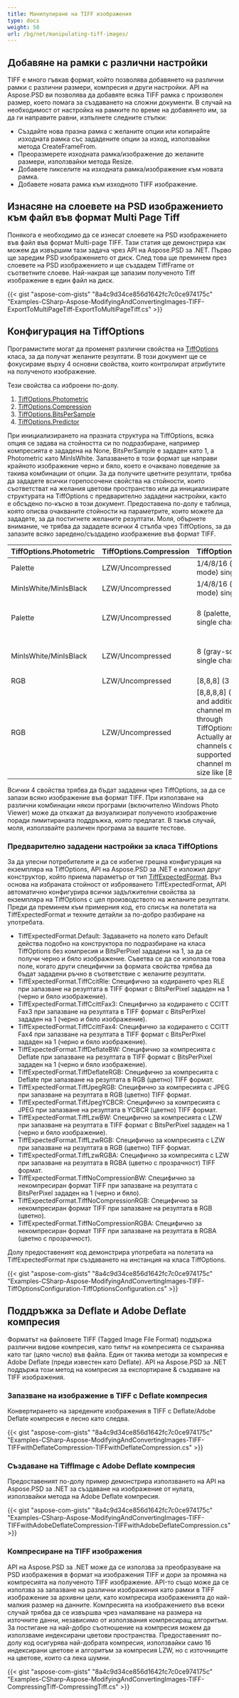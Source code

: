 ```yaml
---
title: Манипулиране на TIFF изображения
type: docs
weight: 50
url: /bg/net/manipulating-tiff-images/
---
```


## **Добавяне на рамки с различни настройки**
TIFF е много гъвкав формат, който позволява добавянето на различни рамки с различни размери, компресия и други настройки. API на Aspose.PSD ви позволява да добавяте всяка TIFF рамка с произволен размер, което помага за създаването на сложни документи. В случай на необходимост от настройка на рамките по време на добавянето им, за да ги направите равни, изпълнете следните стъпки:

- Създайте нова празна рамка с желаните опции или копирайте изходната рамка със зададените опции за изход, използвайки метода CreateFrameFrom.
- Преоразмерете изходната рамка/изображение до желаните размери, използвайки метода Resize.
- Добавете пикселите на изходната рамка/изображение към новата рамка.
- Добавете новата рамка към изходното TIFF изображение.

## **Изнасяне на слоевете на PSD изображението към файл във формат Multi Page Tiff**
Понякога е необходимо да се изнесат слоевете на PSD изображението във файл във формат Multi-page TIFF. Тази статия ще демонстрира как можем да извършим тази задача чрез API на Aspose.PSD за .NET. Първо ще заредим PSD изображението от диск. След това ще преминем през слоевете на PSD изображението и ще създадем TiffFrame от съответните слоеве. Най-накрая ще запазим полученото Tiff изображение в един файл на диск.

{{< gist "aspose-com-gists" "8a4c9d34ce856d1642fc7c0ce974175c" "Examples-CSharp-Aspose-ModifyingAndConvertingImages-TIFF-ExportToMultiPageTiff-ExportToMultiPageTiff.cs" >}}

## **Конфигурация на TiffOptions**
Програмистите могат да променят различни свойства на [TiffOptions](https://reference.aspose.com/psd/net/aspose.psd.imageoptions/tiffoptions) класа, за да получат желаните резултати. В този документ ще се фокусираме върху 4 основни свойства, които контролират атрибутите на полученото изображение.

Тези свойства са изброени по-долу.

1. [TiffOptions.Photometric](https://reference.aspose.com/psd/net/aspose.psd.imageoptions/tiffoptions/properties/photometric)
2. [TiffOptions.Compression](https://reference.aspose.com/psd/net/aspose.psd.imageoptions/tiffoptions/properties/compression)
3. [TiffOptions.BitsPerSample](https://reference.aspose.com/psd/net/aspose.psd.imageoptions/tiffoptions/properties/bitspersample)
4. [TiffOptions.Predictor](https://reference.aspose.com/psd/net/aspose.psd.imageoptions/tiffoptions/properties/predictor)

При инициализирането на празната структура на TiffOptions, всяка опция се задава на стойността си по подразбиране, например компресията е зададена на None, BitsPerSample е зададен като 1, а Photometric като MinIsWhite. Запазването в този формат ще направи крайното изображение черно и бяло, което е очаквано поведение за такива комбинации от опции. За да получите цветните резултати, трябва да зададете всички горепосочени свойства на стойности, които съответстват на желания цветови пространство или да инициализирате структурата на TiffOptions с предварително зададени настройки, както е обсъдено по-късно в този документ. Предоставена по-долу е таблица, която описва очакваните стойности на параметрите, които можете да зададете, за да постигнете желаните резултати. Моля, обърнете внимание, че трябва да зададете всички 4 стълба чрез TiffOptions, за да запазите всяко заредено/създадено изображение във формат TIFF.

|**TiffOptions.Photometric**|**TiffOptions.Compression**|**TiffOptions.BitsPerSample**|**TiffOptions.Predictor**|
| :- | :- | :- | :- |
|Palette|LZW/Uncompressed|1/4/8/16 (palette, color mode) single channel only|None|
|MinIsWhite/MinIsBlack|LZW/Uncompressed|1/4/8/16 (gray-scale mode) single channel only|None|
|Palette|LZW/Uncompressed|8 (palette, color mode) single channel only|Horizontal (more compression achieved for LZW same patterns)|
|MinIsWhite/MinIsBlack|LZW/Uncompressed|8 (gray-scale mode) single channel only|Horizontal (more compression achieved for LZW same patterns)|
|RGB|LZW/Uncompressed|[8,8,8] (3 RGB channels)|None/Horizontal|
|RGB|LZW/Uncompressed|[8,8,8,8] (3 RGB channels and additional alpha channel may be set through TiffOptions.AlphaStorage) Actually any additional channels count is supported but each channel must have 8 bit size like [8,8,8,8,8,8]|None/Horizontal|

Всички 4 свойства трябва да бъдат зададени чрез TiffOptions, за да се запази всяко изображение във формат TIFF. При използване на различни комбинации някои програми (включително Windows Photo Viewer) може да откажат да визуализират полученото изображение поради лимитираната поддръжка, която предлагат. В такъв случай, моля, използвайте различен програма за вашите тестове.

### **Предварително зададени настройки за класа TiffOptions**
За да улесни потребителите и да се избегне грешна конфигурация на екземпляра на TiffOptions, API на Aspose.PSD за .NET е изложил друг конструктор, който приема параметър от тип [TiffExpectedFormat](https://reference.aspose.com/psd/net/aspose.psd.fileformats.tiff.enums/tiffexpectedformat). Въз основа на избраната стойност от изброяването TiffExpectedFormat, API автоматично конфигурира всички задължителни свойства за екземпляра на TiffOptions с цел производството на желаните резултати. Преди да преминем към примерния код, ето списък на полетата на TiffExpectedFormat и техните детайли за по-добро разбиране на употребата.

- TiffExpectedFormat.Default: Задаването на полето като Default действа подобно на конструктора по подразбиране на класа TiffOptions без компресия и BitsPerPixel зададени на 1, за да се получи черно и бяло изображение. Съветва се да се използва това поле, когато други специфични за формата свойства трябва да бъдат зададени ръчно в съответствие с желаните резултати.
- TiffExpectedFormat.TiffCcitRle: Специфично за кодирането чрез RLE при запазване на резултата в TIFF формат с BitsPerPixel зададен на 1 (черно и бяло изображение).
- TiffExpectedFormat.TiffCcittFax3: Специфично за кодирането с CCITT Fax3 при запазване на резултата в TIFF формат с BitsPerPixel зададен на 1 (черно и бяло изображение).
- TiffExpectedFormat.TiffCcittFax4: Специфично за кодирането с CCITT Fax4 при запазване на резултата в TIFF формат с BitsPerPixel зададен на 1 (черно и бяло изображение).
- TiffExpectedFormat.TiffDeflateBW: Специфично за компресията с Deflate при запазване на резултата в TIFF формат с BitsPerPixel зададен на 1 (черно и бяло изображение).
- TiffExpectedFormat.TiffDeflateRGB: Специфично за компресията с Deflate при запазване на резултата в RGB (цветно) TIFF формат.
- TiffExpectedFormat.TiffJpegRGB: Специфично за компресията с JPEG при запазване на резултата в RGB (цветно) TIFF формат.
- TiffExpectedFormat.TiffJpegYCBCR: Специфично за компресията с JPEG при запазване на резултата в YCBCR (цветно) TIFF формат.
- TiffExpectedFormat.TiffLzwBW: Специфично за компресията с LZW при запазване на резултата в TIFF формат с BitsPerPixel зададен на 1 (черно и бяло изображение).
- TiffExpectedFormat.TiffLzwRGB: Специфично за компресията с LZW при запазване на резултата в RGB (цветно) TIFF формат.
- TiffExpectedFormat.TiffLzwRGBA: Специфично за компресията с LZW при запазване на резултата в RGBA (цветно с прозрачност) TIFF формат.
- TiffExpectedFormat.TiffNoCompressionBW: Специфично за некомпресиран формат TIFF при запазване на резултата с BitsPerPixel зададен на 1 (черно и бяло).
- TiffExpectedFormat.TiffNoCompressionRGB: Специфично за некомпресиран формат TIFF при запазване на резултата в RGB (цветно).
- TiffExpectedFormat.TiffNoCompressionRGBA: Специфично за некомпресиран формат TIFF при запазване на резултата в RGBA (цветно с прозрачност).

Долу предоставеният код демонстрира употребата на полетата на TiffExpectedFormat при създаването на инстанция на класа TiffOptions.

{{< gist "aspose-com-gists" "8a4c9d34ce856d1642fc7c0ce974175c" "Examples-CSharp-Aspose-ModifyingAndConvertingImages-TIFF-TiffOptionsConfiguration-TiffOptionsConfiguration.cs" >}}

## **Поддръжка за Deflate и Adobe Deflate компресия**
Форматът на файловете TIFF (Tagged Image File Format) поддържа различни видове компресия, като типът на компресията се съхранява като таг (цяло число) във файла. Един от такива методи за компресия е Adobe Deflate (преди известен като Deflate). API на Aspose.PSD за .NET поддържа този метод на компресия за експортиране & създаване на TIFF изображения.
### **Запазване на изображение в TIFF с Deflate компресия**
Конвертирането на заредените изображения в TIFF с Deflate/Adobe Deflate компресия е лесно като следва.

{{< gist "aspose-com-gists" "8a4c9d34ce856d1642fc7c0ce974175c" "Examples-CSharp-Aspose-ModifyingAndConvertingImages-TIFF-TIFFwithDeflateCompression-TIFFwithDeflateCompression.cs" >}}

### **Създаване на TiffImage с Adobe Deflate компресия**
Предоставеният по-долу пример демонстрира използването на API на Aspose.PSD за .NET за създаване на изображение от нулата, използвайки метода на Adobe Deflate компресия.

{{< gist "aspose-com-gists" "8a4c9d34ce856d1642fc7c0ce974175c" "Examples-CSharp-Aspose-ModifyingAndConvertingImages-TIFF-TIFFwithAdobeDeflateCompression-TIFFwithAdobeDeflateCompression.cs" >}}

### **Компресиране на TIFF изображения**
API на Aspose.PSD за .NET може да се използва за преобразуване на PSD изображения в формат на изображения TIFF и дори за промяна на компресията на полученото TIFF изображение. API-то също може да се използва за запазване на различни изображения като рамки в TIFF изображение за архивни цели, като компресира изображенията до най-малкия размер на данните. Компресията на изображението във всеки случай трябва да се извършва чрез намаляване на размера на източните данни, независимо от използвания компресиращ алгоритъм. За постигане на най-добро съотношение на компресия можем да използваме индексирани цветови пространства. Предоставеният по-долу код осигурява най-добрата компресия, използвайки само 16 индексирани цветове и алгоритъм за компресия LZW, но с източниците на цветове, които са лека шумни.

{{< gist "aspose-com-gists" "8a4c9d34ce856d1642fc7c0ce974175c" "Examples-CSharp-Aspose-ModifyingAndConvertingImages-TIFF-CompressingTiff-CompressingTiff.cs" >}}